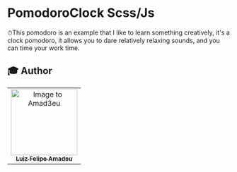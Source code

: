 # PomodoroClock Scss/Js

⏱This pomodoro is an example that I like to learn something creatively, it's a clock pomodoro, it allows you to dare relatively relaxing sounds, and you can time your work time.

## :mortar_board: Author

<table align="center">
    <tr>
        <td align="center">
            <a href="https://github.com/Amad3eu">
                <img src="https://avatars.githubusercontent.com/u/85834483?v=4" width="150px;" alt="Image to Amad3eu" />
                <br />
                <sub><b>Luiz Felipe Amadeu</b></sub>
          </a>
